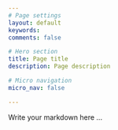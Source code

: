 ```yaml
---
# Page settings
layout: default
keywords:
comments: false

# Hero section
title: Page title
description: Page description

# Micro navigation
micro_nav: false

---
```


Write your markdown here ...

